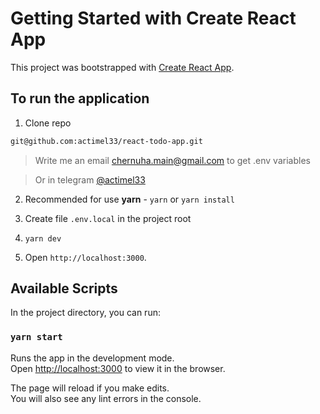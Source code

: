 # Getting Started with Create React App

This project was bootstrapped with [Create React App](https://github.com/facebook/create-react-app).

## To run the application

1. Clone repo 

```bash
git@github.com:actimel33/react-todo-app.git
```

> Write me an email [chernuha.main@gmail.com](mailto:chernuha.main@gmail.com) to get .env variables

> Or in telegram
> [@actimel33](https://t.me/actimel33)

2. Recommended for use **yarn** - `yarn` or `yarn install`

3. Create file `.env.local` in the project root

4. `yarn dev`

5. Open `http://localhost:3000`.

## Available Scripts

In the project directory, you can run:

### `yarn start`

Runs the app in the development mode.\
Open [http://localhost:3000](http://localhost:3000) to view it in the browser.

The page will reload if you make edits.\
You will also see any lint errors in the console.


